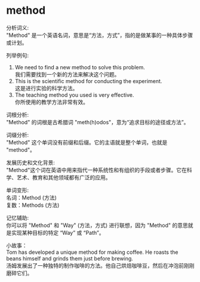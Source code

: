 # method

分析词义:  
"Method" 是一个英语名词，意思是“方法，方式”，指的是做某事的一种具体步骤或计划。

  

列举例句:

  

1.  We need to find a new method to solve this problem.  
    我们需要找到一个新的方法来解决这个问题。
2.  This is the scientific method for conducting the experiment.  
    这是进行实验的科学方法。
3.  The teaching method you used is very effective.  
    你所使用的教学方法非常有效。

  

词根分析:  
"Method" 的词根是古希腊词 "meth(h)odos"，意为“追求目标的途径或方法”。

  

词缀分析:  
"Method" 这个单词没有前缀和后缀。它的主语就是整个单词，也就是 "method"。

  

发展历史和文化背景:  
"Method"这个词在英语中用来指代一种系统性和有组织的手段或者步骤。它在科学、艺术、教育和其他领域都有广泛的应用。

  

单词变形:  
名词：Method (方法)  
复数：Methods (方法)

  

记忆辅助:  
你可以将 "Method" 和 "Way" (方法，方式) 进行联想，因为 "Method" 的意思就是实现某种目标的特定 “Way” 或 “Path”。

  

小故事：  
Tom has developed a unique method for making coffee. He roasts the beans himself and grinds them just before brewing.  
汤姆发展出了一种独特的制作咖啡的方法。他自己烘焙咖啡豆，然后在冲泡前刚刚磨碎它们。
